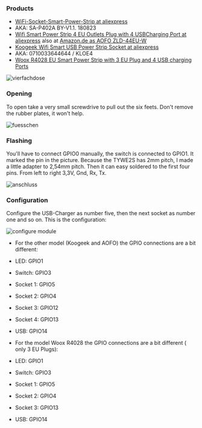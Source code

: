 ### Products
* [WiFi-Socket-Smart-Power-Strip at aliexpress](https://www.aliexpress.com/item/WiFi-Socket-Smart-Power-Strip-Voice-Control-Timer-Switch-Power-Strip-Outlet-with-4-AC-Outlets/32914473349.html)
* AKA: SA-P402A BY-V1.1. 180823
* [Wifi Smart Power Strip 4 EU Outlets Plug with 4 USBCharging Port at aliexpress](https://www.aliexpress.com/item/Wifi-Smart-Power-Strip-4-EU-Outlets-Plug-with-4-USBCharging-Port-Timing-App-Voice-Control/32939654903.html) also at [Amazon.de as AOFO ZLD-44EU-W](https://www.amazon.de/gp/product/B07SKTBC47/ref=ppx_yo_dt_b_asin_title_o00_s00?ie=UTF8&psc=1)
* [Koogeek Wifi Smart USB Power Strip Socket at aliexpress](https://nl.aliexpress.com/item/Koogeek-Smart-Power-Strip-4-Port-USB-4-AC-Outlets-Plug-Socket-Voor-Alexa-Google-Thuis/32932078575.html)
* AKA: 0710033644644 / KLOE4
* [Woox R4028 EU Smart Power Strip with 3 EU Plug and 4 USB charging Ports](https://www.amazon.de/Woox-Smart-Steckdosenleiste-kompatibel-Amazon/dp/B07GFNL67Z/ref=sr_1_2?__mk_de_DE=%C3%85M%C3%85%C5%BD%C3%95%C3%91&dchild=1&keywords=r4028&qid=1603097680&sr=8-2)

![vierfachdose](https://user-images.githubusercontent.com/3671232/51432807-25d86700-1c3e-11e9-871e-bffdbd35eefc.jpg)

### Opening
To open take a very small screwdrive to pull out the six feets. Don't remove the rubber plates, it won't help.

![fuesschen](https://user-images.githubusercontent.com/3671232/51432805-25d86700-1c3e-11e9-9d48-bad4c086510d.jpg)

### Flashing
You'll have to connect GPIO0 manually, the switch is connected to GPIO1. It marked the pin in the picture. Because the TYWE2S has 2mm pitch, I made a little adapter to 2,54mm pitch. Then it can easy soldered to the first four pins. From left to right 3,3V, Gnd, Rx, Tx.

![anschluss](https://user-images.githubusercontent.com/3671232/51432804-253fd080-1c3e-11e9-9030-80a459afe06e.jpg)

### Configuration
Configure the USB-Charger as number five, then the next socket as number one and so on. 
This is the configuration:

![configure module](https://user-images.githubusercontent.com/3671232/51432806-25d86700-1c3e-11e9-90a1-0ad73de47a14.png)

* For the other model (Koogeek and AOFO) the GPIO connections are a bit different:
* LED: 		GPIO1
* Switch: 	GPIO3
* Socket 1: 	GPIO5
* Socket 2: 	GPIO4
* Socket 3: 	GPIO12
* Socket 4: 	GPIO13
* USB: 		GPIO14

* For the model Woox R4028 the GPIO connections are a bit different ( only 3 EU Plugs):
* LED: 		GPIO1
* Switch: 	GPIO3
* Socket 1: 	GPIO5
* Socket 2: 	GPIO4
* Socket 3: 	GPIO13
* USB: 		GPIO14
